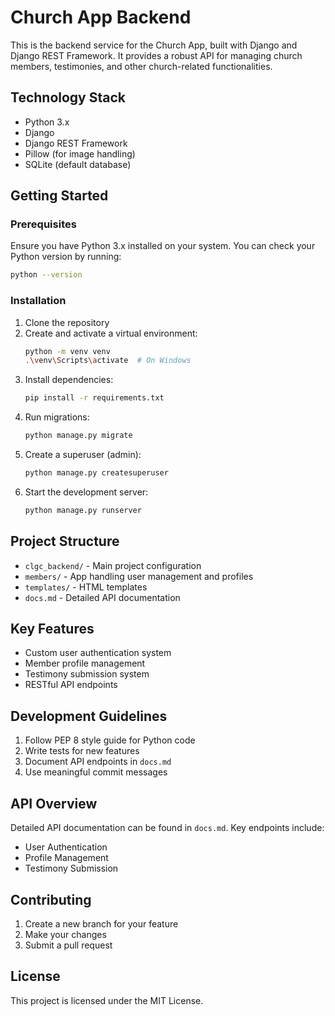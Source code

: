# Church App Backend

This is the backend service for the Church App, built with Django and Django REST Framework. It provides a robust API for managing church members, testimonies, and other church-related functionalities.

## Technology Stack

- Python 3.x
- Django
- Django REST Framework
- Pillow (for image handling)
- SQLite (default database)

## Getting Started

### Prerequisites

Ensure you have Python 3.x installed on your system. You can check your Python version by running:

```bash
python --version
```

### Installation

1. Clone the repository
2. Create and activate a virtual environment:
   ```bash
   python -m venv venv
   .\venv\Scripts\activate  # On Windows
   ```
3. Install dependencies:
   ```bash
   pip install -r requirements.txt
   ```
4. Run migrations:
   ```bash
   python manage.py migrate
   ```
5. Create a superuser (admin):
   ```bash
   python manage.py createsuperuser
   ```
6. Start the development server:
   ```bash
   python manage.py runserver
   ```

## Project Structure

- `clgc_backend/` - Main project configuration
- `members/` - App handling user management and profiles
- `templates/` - HTML templates
- `docs.md` - Detailed API documentation

## Key Features

- Custom user authentication system
- Member profile management
- Testimony submission system
- RESTful API endpoints

## Development Guidelines

1. Follow PEP 8 style guide for Python code
2. Write tests for new features
3. Document API endpoints in `docs.md`
4. Use meaningful commit messages

## API Overview

Detailed API documentation can be found in `docs.md`. Key endpoints include:

- User Authentication
- Profile Management
- Testimony Submission

## Contributing

1. Create a new branch for your feature
2. Make your changes
3. Submit a pull request

## License

This project is licensed under the MIT License.
